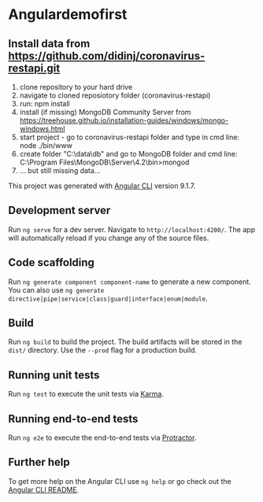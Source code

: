 # Angulardemofirst

## Install data from https://github.com/didinj/coronavirus-restapi.git

1) clone repository to your hard drive
2) navigate to cloned reposiotory folder (coronavirus-restapi)
3) run: npm install
4) install (if missing) MongoDB Community Server from https://treehouse.github.io/installation-guides/windows/mongo-windows.html
5) start project - go to coronavirus-restapi folder and type in cmd line: node ./bin/www
6) create folder "C:\data\db" and go to MongoDB folder and cmd line: C:\Program Files\MongoDB\Server\4.2\bin>mongod
7) ... but still missing data...

This project was generated with [Angular CLI](https://github.com/angular/angular-cli) version 9.1.7.

## Development server

Run `ng serve` for a dev server. Navigate to `http://localhost:4200/`. The app will automatically reload if you change any of the source files.

## Code scaffolding

Run `ng generate component component-name` to generate a new component. You can also use `ng generate directive|pipe|service|class|guard|interface|enum|module`.

## Build

Run `ng build` to build the project. The build artifacts will be stored in the `dist/` directory. Use the `--prod` flag for a production build.

## Running unit tests

Run `ng test` to execute the unit tests via [Karma](https://karma-runner.github.io).

## Running end-to-end tests

Run `ng e2e` to execute the end-to-end tests via [Protractor](http://www.protractortest.org/).

## Further help

To get more help on the Angular CLI use `ng help` or go check out the [Angular CLI README](https://github.com/angular/angular-cli/blob/master/README.md).

